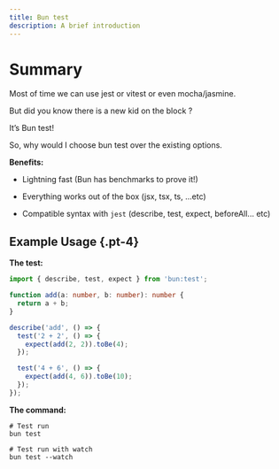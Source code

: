 ```yaml
---
title: Bun test
description: A brief introduction 
---
```


# Summary 

Most of time we can use jest or vitest or even mocha/jasmine.

But did you know there is a new kid on the block ?

It’s Bun test! 


So, why would I choose bun test over the existing options.


**Benefits:**

- Lightning fast (Bun has benchmarks to prove it!)

- Everything works out of the box (jsx, tsx, ts, ...etc)

- Compatible syntax with `jest` (describe, test, expect, beforeAll... etc)


## Example Usage {.pt-4}

**The test:**

```ts settings:code:hide-clipboard
import { describe, test, expect } from 'bun:test';

function add(a: number, b: number): number {
  return a + b;
}

describe('add', () => {
  test('2 + 2', () => {
    expect(add(2, 2)).toBe(4);
  });

  test('4 + 6', () => {
    expect(add(4, 6)).toBe(10);
  });
});
```

**The command:**

```shell settings:code:hide-clipboard
# Test run
bun test

# Test run with watch
bun test --watch
```

